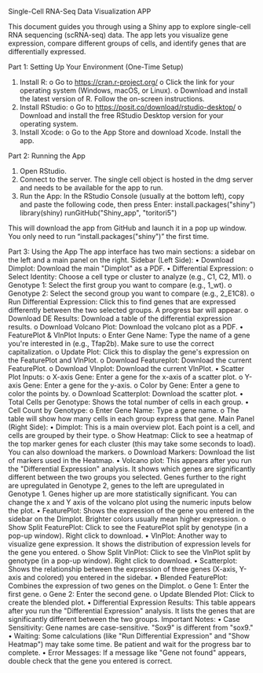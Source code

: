 Single-Cell RNA-Seq Data Visualization APP

This document guides you through using a Shiny app to explore single-cell RNA sequencing (scRNA-seq) data. The app lets you visualize gene expression, compare different groups of cells, and identify genes that are differentially expressed.

Part 1: Setting Up Your Environment (One-Time Setup)
1.	Install R:
o	Go to https://cran.r-project.org/
o	Click the link for your operating system (Windows, macOS, or Linux).
o	Download and install the latest version of R. Follow the on-screen instructions.
2.	Install RStudio:
o	Go to https://posit.co/download/rstudio-desktop/
o	Download and install the free RStudio Desktop version for your operating system.
3.	Install Xcode:
o	Go to the App Store and download Xcode. Install the app.

Part 2: Running the App
1.	Open RStudio.
2.	Connect to the server. The single cell object is hosted in the dmg server and needs to be available for the app to run. 
3.	Run the App: In the RStudio Console (usually at the bottom left), copy and paste the following code, then press Enter:
install.packages("shiny")
library(shiny)
runGitHub("Shiny_app", "toritori5")

This will download the app from GitHub and launch it in a pop up window. You only need to run “install.packages("shiny")” the first time. 

Part 3: Using the App
The app interface has two main sections: a sidebar on the left and a main panel on the right.
Sidebar (Left Side):
•	Download Dimplot: Download the main "Dimplot" as a PDF.
•	Differential Expression:
o	Select Identity: Choose a cell type or cluster to analyze (e.g., C1, C2, M1).
o	Genotype 1: Select the first group you want to compare (e.g., 1_wt).
o	Genotype 2: Select the second group you want to compare (e.g., 2_E1C8).
o	Run Differential Expression: Click this to find genes that are expressed differently between the two selected groups. A progress bar will appear.
o	Download DE Results: Download a table of the differential expression results.
o	Download Volcano Plot: Download the volcano plot as a PDF.
•	FeaturePlot & VlnPlot Inputs:
o	Enter Gene Name: Type the name of a gene you're interested in (e.g., Tfap2b). Make sure to use the correct capitalization.
o	Update Plot: Click this to display the gene's expression on the FeaturePlot and VlnPlot.
o	Download Featureplot: Download the current FeaturePlot.
o	Download Vlnplot: Download the current VlnPlot.
•	Scatter Plot Inputs:
o	X-axis Gene: Enter a gene for the x-axis of a scatter plot.
o	Y-axis Gene: Enter a gene for the y-axis.
o	Color by Gene: Enter a gene to color the points by.
o	Download Scatterplot: Download the scatter plot.
•	Total Cells per Genotype: Shows the total number of cells in each group.
•	Cell Count by Genotype:
o	Enter Gene Name: Type a gene name.
o	The table will show how many cells in each group express that gene.
Main Panel (Right Side):
•	Dimplot: This is a main overview plot. Each point is a cell, and cells are grouped by their type.
o	Show Heatmap: Click to see a heatmap of the top marker genes for each cluster (this may take some seconds to load). You can also download the markers.
o	Download Markers: Download the list of markers used in the Heatmap.
•	Volcano plot: This appears after you run the "Differential Expression" analysis. It shows which genes are significantly different between the two groups you selected. Genes further to the right are upregulated in Genotype 2, genes to the left are upregulated in Genotype 1. Genes higher up are more statistically significant. You can change the x and Y axis of the volcano plot using the numeric inputs below the plot.
•	FeaturePlot: Shows the expression of the gene you entered in the sidebar on the Dimplot. Brighter colors usually mean higher expression.
o	Show Split FeaturePlot: Click to see the FeaturePlot split by genotype (in a pop-up window). Right click to download.
•	VlnPlot: Another way to visualize gene expression. It shows the distribution of expression levels for the gene you entered.
o	Show Split VlnPlot: Click to see the VlnPlot split by genotype (in a pop-up window). Right click to download.
•	Scatterplot: Shows the relationship between the expression of three genes (X-axis, Y-axis and colored) you entered in the sidebar.
•	Blended FeaturePlot: Combines the expression of two genes on the Dimplot.
o	Gene 1: Enter the first gene.
o	Gene 2: Enter the second gene.
o	Update Blended Plot: Click to create the blended plot.
•	Differential Expression Results: This table appears after you run the "Differential Expression" analysis. It lists the genes that are significantly different between the two groups.
Important Notes:
•	Case Sensitivity: Gene names are case-sensitive. "Sox9" is different from "sox9."
•	Waiting: Some calculations (like "Run Differential Expression" and "Show Heatmap") may take some time. Be patient and wait for the progress bar to complete.
•	Error Messages: If a message like "Gene not found" appears, double check that the gene you entered is correct.


